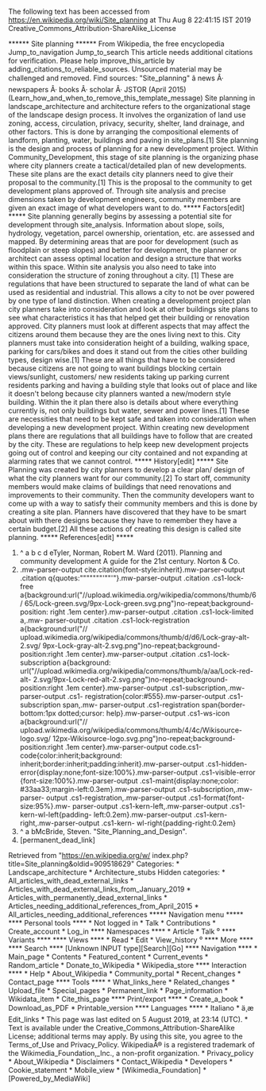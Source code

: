 The following text has been accessed from https://en.wikipedia.org/wiki/Site_planning at Thu Aug 8 22:41:15 IST 2019
Creative_Commons_Attribution-ShareAlike_License




















****** Site planning ******
From Wikipedia, the free encyclopedia
Jump_to_navigation Jump_to_search
 This article needs additional citations for verification. Please help improve_this_article by
 adding_citations_to_reliable_sources. Unsourced material may be challenged and removed.
 Find sources: "Site_planning" â news Â· newspapers Â· books Â· scholar Â· JSTOR (April
 2015)(Learn_how_and_when_to_remove_this_template_message)
Site planning in landscape_architecture and architecture refers to the
organizational stage of the landscape design process. It involves the
organization of land use zoning, access, circulation, privacy, security,
shelter, land drainage, and other factors. This is done by arranging the
compositional elements of landform, planting, water, buildings and paving in
site_plans.[1] Site planning is the design and process of planning for a new
development project. Within Community_Development, this stage of site planning
is the organizing phase where city planners create a tactical/detailed plan of
new developments. These site plans are the exact details city planners need to
give their proposal to the community.[1] This is the proposal to the community
to get development plans approved of. Through site analysis and precise
dimensions taken by development engineers, community members are given an exact
image of what developers want to do.
***** Factors[edit] *****
Site planning generally begins by assessing a potential site for development
through site_analysis. Information about slope, soils, hydrology, vegetation,
parcel ownership, orientation, etc. are assessed and mapped. By determining
areas that are poor for development (such as floodplain or steep slopes) and
better for development, the planner or architect can assess optimal location
and design a structure that works within this space. Within site analysis you
also need to take into consideration the structure of zoning throughout a city.
[1] These are regulations that have been structured to separate the land of
what can be used as residential and industrial. This allows a city to not be
over powered by one type of land distinction.
When creating a development project plan city planners take into consideration
and look at other buildings site plans to see what characteristics it has that
helped get their building or renovation approved. City planners must look at
different aspects that may affect the citizens around them because they are the
ones living next to this. City planners must take into consideration height of
a building, walking space, parking for cars/bikes and does it stand out from
the cities other building types, design wise.[1] These are all things that have
to be considered because citizens are not going to want buildings blocking
certain views/sunlight, customers/ new residents taking up parking current
residents parking and having a building style that looks out of place and like
it doesn't belong because city planners wanted a new/modern style building.
Within the it plan there also is details about where everything currently is,
not only buildings but water, sewer and power lines.[1] These are necessities
that need to be kept safe and taken into consideration when developing a new
development project. Within creating new development plans there are
regulations that all buildings have to follow that are created by the city.
These are regulations to help keep new development projects going out of
control and keeping our city contained and not expanding at alarming rates that
we cannot control.
***** History[edit] *****
Site Planning was created by city planners to develop a clear plan/ design of
what the city planners want for our community.[2] To start off, community
members would make claims of buildings that need renovations and improvements
to their community. Then the community developers want to come up with a way to
satisfy their community members and this is done by creating a site plan.
Planners have discovered that they have to be smart about with there designs
because they have to remember they have a certain budget.[2] All these actions
of creating this design is called site planning.
***** References[edit] *****
   1. ^ a b c d eTyler, Norman, Robert M. Ward (2011). Planning and community
      development A guide for the 21st century. Norton & Co.
   2. .mw-parser-output cite.citation{font-style:inherit}.mw-parser-output
      .citation q{quotes:"\"""\"""'""'"}.mw-parser-output .citation .cs1-lock-
      free a{background:url("//upload.wikimedia.org/wikipedia/commons/thumb/6/
      65/Lock-green.svg/9px-Lock-green.svg.png")no-repeat;background-position:
      right .1em center}.mw-parser-output .citation .cs1-lock-limited a,.mw-
      parser-output .citation .cs1-lock-registration a{background:url("//
      upload.wikimedia.org/wikipedia/commons/thumb/d/d6/Lock-gray-alt-2.svg/
      9px-Lock-gray-alt-2.svg.png")no-repeat;background-position:right .1em
      center}.mw-parser-output .citation .cs1-lock-subscription a{background:
      url("//upload.wikimedia.org/wikipedia/commons/thumb/a/aa/Lock-red-alt-
      2.svg/9px-Lock-red-alt-2.svg.png")no-repeat;background-position:right
      .1em center}.mw-parser-output .cs1-subscription,.mw-parser-output .cs1-
      registration{color:#555}.mw-parser-output .cs1-subscription span,.mw-
      parser-output .cs1-registration span{border-bottom:1px dotted;cursor:
      help}.mw-parser-output .cs1-ws-icon a{background:url("//
      upload.wikimedia.org/wikipedia/commons/thumb/4/4c/Wikisource-logo.svg/
      12px-Wikisource-logo.svg.png")no-repeat;background-position:right .1em
      center}.mw-parser-output code.cs1-code{color:inherit;background:
      inherit;border:inherit;padding:inherit}.mw-parser-output .cs1-hidden-
      error{display:none;font-size:100%}.mw-parser-output .cs1-visible-error
      {font-size:100%}.mw-parser-output .cs1-maint{display:none;color:
      #33aa33;margin-left:0.3em}.mw-parser-output .cs1-subscription,.mw-parser-
      output .cs1-registration,.mw-parser-output .cs1-format{font-size:95%}.mw-
      parser-output .cs1-kern-left,.mw-parser-output .cs1-kern-wl-left{padding-
      left:0.2em}.mw-parser-output .cs1-kern-right,.mw-parser-output .cs1-kern-
      wl-right{padding-right:0.2em}
   3. ^ a bMcBride, Steven. "Site_Planning_and_Design".
   4. [permanent_dead_link]

Retrieved from "https://en.wikipedia.org/w/
index.php?title=Site_planning&oldid=909518629"
Categories:
    * Landscape_architecture
    * Architecture_stubs
Hidden categories:
    * All_articles_with_dead_external_links
    * Articles_with_dead_external_links_from_January_2019
    * Articles_with_permanently_dead_external_links
    * Articles_needing_additional_references_from_April_2015
    * All_articles_needing_additional_references
***** Navigation menu *****
**** Personal tools ****
    * Not logged in
    * Talk
    * Contributions
    * Create_account
    * Log_in
**** Namespaces ****
    * Article
    * Talk
⁰
**** Variants ****
**** Views ****
    * Read
    * Edit
    * View_history
⁰
**** More ****
**** Search ****
[Unknown INPUT type][Search][Go]
**** Navigation ****
    * Main_page
    * Contents
    * Featured_content
    * Current_events
    * Random_article
    * Donate_to_Wikipedia
    * Wikipedia_store
**** Interaction ****
    * Help
    * About_Wikipedia
    * Community_portal
    * Recent_changes
    * Contact_page
**** Tools ****
    * What_links_here
    * Related_changes
    * Upload_file
    * Special_pages
    * Permanent_link
    * Page_information
    * Wikidata_item
    * Cite_this_page
**** Print/export ****
    * Create_a_book
    * Download_as_PDF
    * Printable_version
**** Languages ****
    * Italiano
    * ä¸­æ
Edit_links
    * This page was last edited on 5 August 2019, at 23:14 (UTC).
    * Text is available under the Creative_Commons_Attribution-ShareAlike
      License; additional terms may apply. By using this site, you agree to the
      Terms_of_Use and Privacy_Policy. WikipediaÂ® is a registered trademark of
      the Wikimedia_Foundation,_Inc., a non-profit organization.
    * Privacy_policy
    * About_Wikipedia
    * Disclaimers
    * Contact_Wikipedia
    * Developers
    * Cookie_statement
    * Mobile_view
    * [Wikimedia_Foundation]
    * [Powered_by_MediaWiki]
